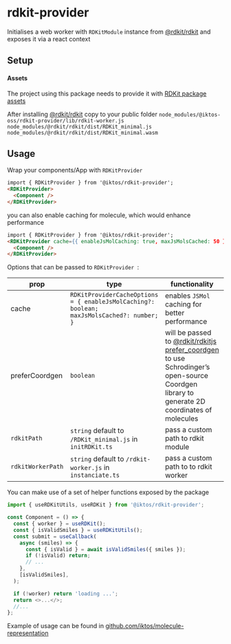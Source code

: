 # rdkit-provider

Initialises a web worker with `RDKitModule` instance from [@rdkit/rdkit](https://github.com/rdkit/rdkit-js) and exposes it via a react context

## Setup

#### Assets

The project using this package needs to provide it with [RDKit package assets](https://github.com/rdkit/rdkit/tree/master/Code/MinimalLib#using-the-rdkit-package-assets)

After installing [@rdkit/rdkit](https://github.com/rdkit/rdkit-js) copy to your public folder
`node_modules/@iktos-oss/rdkit-provider/lib/rdkit-worker.js`
`node_modules/@rdkit/rdkit/dist/RDKit_minimal.js`
`node_modules/@rdkit/rdkit/dist/RDKit_minimal.wasm`

## Usage

Wrap your components/App with `RDKitProvider`

```html
import { RDKitProvider } from '@iktos/rdkit-provider';
<RDKitProvider>
  <Component />
</RDKitProvider>
```

you can also enable caching for molecule, which would enhance performance

```html
import { RDKitProvider } from '@iktos/rdkit-provider';
<RDKitProvider cache={{ enableJsMolCaching: true, maxJsMolsCached: 50 }}>
  <Component />
</RDKitProvider>
```

Options that can be passed to `RDKitProvider `:

| prop              | type                                                                                      | functionality                                                                                                                                                                                                                        | required/optional |
| ----------------- | ----------------------------------------------------------------------------------------- | ------------------------------------------------------------------------------------------------------------------------------------------------------------------------------------------------------------------------------------ | ----------------- |
| cache             | `RDKitProviderCacheOptions = { enableJsMolCaching?: boolean; maxJsMolsCached?: number; }` | enables `JSMol` caching for better performance                                                                                                                                                                                       | optional          |
| preferCoordgen    | `boolean`                                                                                 | will be passed to [@rdkit/rdkitjs prefer_coordgen](https://docs.rdkitjs.com/interfaces/RDKitModule.html#prefer_coordgen.prefer_coordgen-1) to use Schrodinger’s open-source Coordgen library to generate 2D coordinates of molecules | optional          |
| `rdkitPath`       | `string` default to `/RDKit_minimal.js` in `initRDKit.ts`                                 | pass a custom path to rdkit module                                                                                                                                                                                                   | optional          |
| `rdkitWorkerPath` | `string` default to `/rdkit-worker.js` in `instanciate.ts`                                | pass a custom path to to rdkit worker                                                                                                                                                                                                | optional          |

You can make use of a set of helper functions exposed by the package

```js
import { useRDKitUtils, useRDKit } from '@iktos/rdkit-provider';

const Component = () => {
  const { worker } = useRDKit();
  const { isValidSmiles } = useRDKitUtils();
  const submit = useCallback(
    async (smiles) => {
      const { isValid } = await isValidSmiles({ smiles });
      if (!isValid) return;
      // ...
    },
    [isValidSmiles],
  );

  if (!worker) return 'loading ...';
  return <>...</>;
  //...
};
```

Example of usage can be found in [github.com/iktos/molecule-representation](github.com/iktos/molecule-representation)
